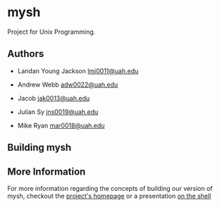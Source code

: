 mysh
====

Project for Unix Programming.

## Authors

* Landan Young Jackson <lmj0011@uah.edu>

* Andrew Webb <adw0022@uah.edu>

* Jacob <jak0013@uah.edu>

* Julian Sy <jns0019@uah.edu>

* Mike Ryan <mar0018@uah.edu>

## Building mysh


## More Information
For more information regarding the concepts of building our version of mysh, checkout the [project's homepage](https://mikeryan52.github.io/mysh) or a presentation [on the shell](https://mikeryan52.github.io/mysh/slides.html)
